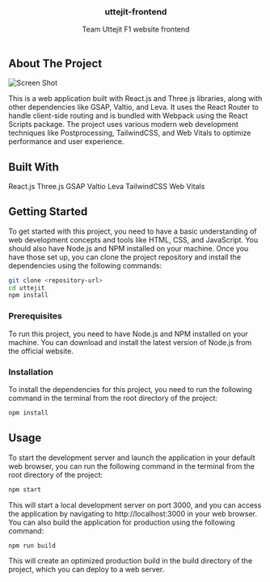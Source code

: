 <br/>
<p align="center">
  <h3 align="center"> uttejit-frontend</h3>

  <p align="center">
    Team Uttejit F1 website frontend
    <br/>
    <br/>
  </p>
</p>



## About The Project

![Screen Shot](https://imgur.com/a/LT0mJCx)

This is a web application built with React.js and Three.js libraries, along with other dependencies like GSAP, Valtio, and Leva. It uses the React Router to handle client-side routing and is bundled with Webpack using the React Scripts package. The project uses various modern web development techniques like Postprocessing, TailwindCSS, and Web Vitals to optimize performance and user experience.

## Built With

React.js
Three.js
GSAP
Valtio
Leva
TailwindCSS
Web Vitals

## Getting Started

To get started with this project, you need to have a basic understanding of web development concepts and tools like HTML, CSS, and JavaScript. You should also have Node.js and NPM installed on your machine. Once you have those set up, you can clone the project repository and install the dependencies using the following commands:

```sh
git clone <repository-url>
cd uttejit
npm install
```


### Prerequisites

To run this project, you need to have Node.js and NPM installed on your machine. You can download and install the latest version of Node.js from the official website.



### Installation

To install the dependencies for this project, you need to run the following command in the terminal from the root directory of the project:

```sh
npm install
```


## Usage

To start the development server and launch the application in your default web browser, you can run the following command in the terminal from the root directory of the project:

```sh
npm start
```

This will start a local development server on port 3000, and you can access the application by navigating to http://localhost:3000 in your web browser. You can also build the application for production using the following command:

```sh
npm run build
```

This will create an optimized production build in the build directory of the project, which you can deploy to a web server.
